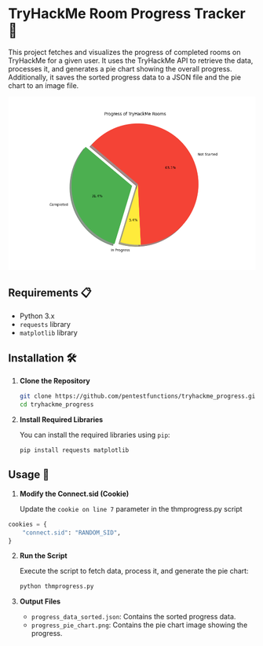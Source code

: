 # TryHackMe Room Progress Tracker 🚀

This project fetches and visualizes the progress of completed rooms on TryHackMe for a given user. It uses the TryHackMe API to retrieve the data, processes it, and generates a pie chart showing the overall progress. Additionally, it saves the sorted progress data to a JSON file and the pie chart to an image file.

<p align="center">
  <img src="./progress_pie_chart.png">
</p>

## Requirements 📋

- Python 3.x
- `requests` library
- `matplotlib` library

## Installation 🛠️

1. **Clone the Repository**

    ```bash
    git clone https://github.com/pentestfunctions/tryhackme_progress.git
    cd tryhackme_progress
    ```

2. **Install Required Libraries**

    You can install the required libraries using `pip`:

    ```bash
    pip install requests matplotlib
    ```

## Usage 🚦

1. **Modify the Connect.sid (Cookie)**

    Update the `cookie on line 7` parameter in the thmprogress.py script

  ```python
  cookies = {
      "connect.sid": "RANDOM_SID",
  }
  ```

2. **Run the Script**

    Execute the script to fetch data, process it, and generate the pie chart:

    ```bash
    python thmprogress.py
    ```

3. **Output Files**

    - `progress_data_sorted.json`: Contains the sorted progress data.
    - `progress_pie_chart.png`: Contains the pie chart image showing the progress.
